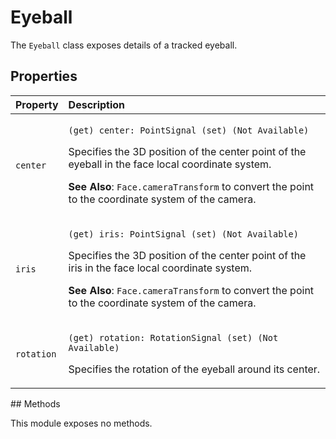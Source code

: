 # Eyeball

The `Eyeball` class exposes details of a tracked eyeball.

## Properties

<table>
  <thead>
    <tr>
      <th style="text-align:left">Property</th>
      <th style="text-align:left">Description</th>
    </tr>
  </thead>
  <tbody>
    <tr>
      <td style="text-align:left"><code>center</code>
      </td>
      <td style="text-align:left">
        <p><code>(get) center: PointSignal (set) (Not Available)</code>
        </p>
        <p>Specifies the 3D position of the center point of the eyeball in the face
          local coordinate system.</p>
        <p><b>See Also</b>: <code>Face.cameraTransform</code> to convert the point
          to the coordinate system of the camera.</p>
      </td>
    </tr>
    <tr>
      <td style="text-align:left"><code>iris</code>
      </td>
      <td style="text-align:left">
        <p><code>(get) iris: PointSignal (set) (Not Available)</code>
        </p>
        <p>Specifies the 3D position of the center point of the iris in the face
          local coordinate system.</p>
        <p><b>See Also</b>: <code>Face.cameraTransform</code> to convert the point
          to the coordinate system of the camera.</p>
      </td>
    </tr>
    <tr>
      <td style="text-align:left"><code>rotation</code>
      </td>
      <td style="text-align:left">
        <p><code>(get) rotation: RotationSignal (set) (Not Available)</code>
        </p>
        <p>Specifies the rotation of the eyeball around its center.</p>
      </td>
    </tr>
  </tbody>
</table>## Methods

This module exposes no methods.

